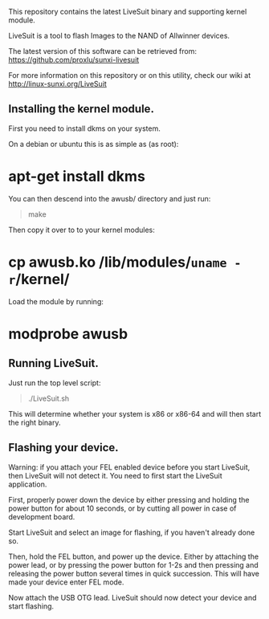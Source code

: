 This repository contains the latest LiveSuit binary and supporting 
kernel module.

LiveSuit is a tool to flash Images to the NAND of Allwinner devices.

The latest version of this software can be retrieved from:
https://github.com/proxlu/sunxi-livesuit

For more information on this repository or on this utility, check our
wiki at http://linux-sunxi.org/LiveSuit

Installing the kernel module.
-----------------------------

First you need to install dkms on your system.

On a debian or ubuntu this is as simple as (as root):
# apt-get install dkms

You can then descend into the awusb/ directory and just run:
> make

Then copy it over to to your kernel modules:
# cp awusb.ko /lib/modules/`uname -r`/kernel/

Load the module by running:
# modprobe awusb

Running LiveSuit.
-----------------

Just run the top level script:
> ./LiveSuit.sh

This will determine whether your system is x86 or x86-64 and will then
start the right binary.

Flashing your device.
---------------------

Warning: if you attach your FEL enabled device before you start
LiveSuit, then LiveSuit will not detect it. You need to first start the
LiveSuit application.

First, properly power down the device by either pressing and holding the
power button for about 10 seconds, or by cutting all power in case of
development board.

Start LiveSuit and select an image for flashing, if you haven't already
done so.

Then, hold the FEL button, and power up the device. Either by attaching
the power lead, or by pressing the power button for 1-2s and then
pressing and releasing the power button several times in quick
succession. This will have made your device enter FEL mode.

Now attach the USB OTG lead. LiveSuit should now detect your device and
start flashing.
